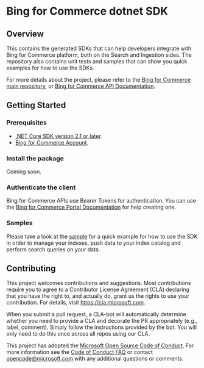 
# Bing for Commerce dotnet SDK

## Overview

This contains the generated SDKs that can help developers integrate with Bing for Commerce platform, both on the Search and Ingestion sides. The repository also contains unit tests and samples that can show you quick examples for how to use the SDKs.

For more details about the project, please refer to the [Bing for Commerce main repository](https://github.com/microsoft/bing-commerce), or [Bing for Commerce API Documentation](https://commerce.bing.com/docs/product-search/).

## Getting Started

### Prerequisites

* [.NET Core SDK version 2.1 or later](https://dotnet.microsoft.com/download/dotnet-core).
* [Bing for Commerce Account](https://commerce.bing.com/).

### Install the package

Coming soon.

### Authenticate the client

Bing for Commerce APIs use Bearer Tokens for authentication. You can use the [Bing for Commerce Portal Documentation](https://commerce.bing.com/docs/Portal%20Documentation/#manage-keys-and-tokens) for help creating one.

### Samples

Please take a look at the [sample](./samples/) for a quick example for how to use the SDK in order to manage your indexes, push data to your index catalog and perform search queries on your data.


## Contributing

This project welcomes contributions and suggestions.  Most contributions require you to agree to a
Contributor License Agreement (CLA) declaring that you have the right to, and actually do, grant us
the rights to use your contribution. For details, visit https://cla.microsoft.com.

When you submit a pull request, a CLA-bot will automatically determine whether you need to provide
a CLA and decorate the PR appropriately (e.g., label, comment). Simply follow the instructions
provided by the bot. You will only need to do this once across all repos using our CLA.

This project has adopted the [Microsoft Open Source Code of Conduct](https://opensource.microsoft.com/codeofconduct/).
For more information see the [Code of Conduct FAQ](https://opensource.microsoft.com/codeofconduct/faq/) or
contact [opencode@microsoft.com](mailto:opencode@microsoft.com) with any additional questions or comments.

